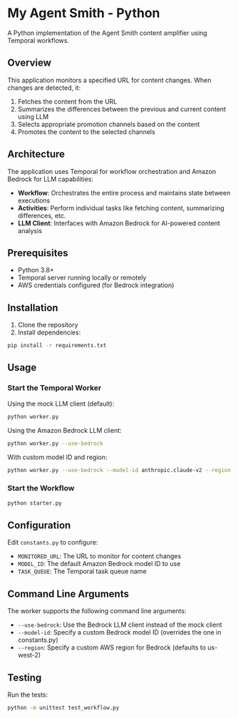 # My Agent Smith - Python

A Python implementation of the Agent Smith content amplifier using Temporal workflows.

## Overview

This application monitors a specified URL for content changes. When changes are detected, it:

1. Fetches the content from the URL
2. Summarizes the differences between the previous and current content using LLM
3. Selects appropriate promotion channels based on the content
4. Promotes the content to the selected channels

## Architecture

The application uses Temporal for workflow orchestration and Amazon Bedrock for LLM capabilities:

- **Workflow**: Orchestrates the entire process and maintains state between executions
- **Activities**: Perform individual tasks like fetching content, summarizing differences, etc.
- **LLM Client**: Interfaces with Amazon Bedrock for AI-powered content analysis

## Prerequisites

- Python 3.8+
- Temporal server running locally or remotely
- AWS credentials configured (for Bedrock integration)

## Installation

1. Clone the repository
2. Install dependencies:

```bash
pip install -r requirements.txt
```

## Usage

### Start the Temporal Worker

Using the mock LLM client (default):
```bash
python worker.py
```

Using the Amazon Bedrock LLM client:
```bash
python worker.py --use-bedrock
```

With custom model ID and region:
```bash
python worker.py --use-bedrock --model-id anthropic.claude-v2 --region us-east-1
```

### Start the Workflow

```bash
python starter.py
```

## Configuration

Edit `constants.py` to configure:

- `MONITORED_URL`: The URL to monitor for content changes
- `MODEL_ID`: The default Amazon Bedrock model ID to use
- `TASK_QUEUE`: The Temporal task queue name

## Command Line Arguments

The worker supports the following command line arguments:

- `--use-bedrock`: Use the Bedrock LLM client instead of the mock client
- `--model-id`: Specify a custom Bedrock model ID (overrides the one in constants.py)
- `--region`: Specify a custom AWS region for Bedrock (defaults to us-west-2)

## Testing

Run the tests:

```bash
python -m unittest test_workflow.py
```